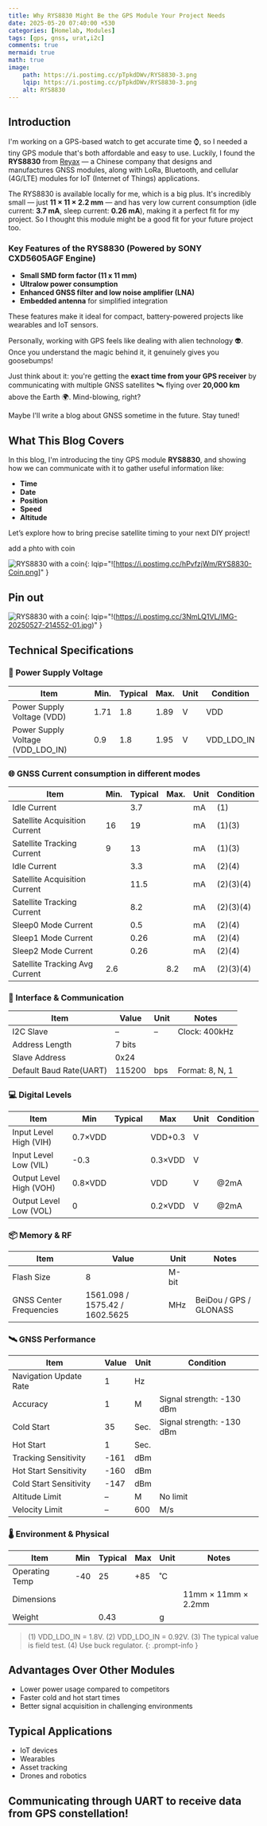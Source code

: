 ```yaml
---
title: Why RYS8830 Might Be the GPS Module Your Project Needs
date: 2025-05-20 07:40:00 +530
categories: [Homelab, Modules]
tags: [gps, gnss, urat,i2c]
comments: true
mermaid: true
math: true
image:
    path: https://i.postimg.cc/pTpkdDWv/RYS8830-3.png
    lqip: https://i.postimg.cc/pTpkdDWv/RYS8830-3.png
    alt: RYS8830
---
```


## Introduction

I'm working on a GPS-based watch to get accurate time ⌚, so I needed a tiny GPS module that's both affordable and easy to use. Luckily, I found the **RYS8830** from [Reyax](https://reyax.com) — a Chinese company that designs and manufactures GNSS modules, along with LoRa, Bluetooth, and cellular (4G/LTE) modules for IoT (Internet of Things) applications.

The RYS8830 is available locally for me, which is a big plus. It's incredibly small — just **11 × 11 × 2.2 mm** — and has very low current consumption (idle current: **3.7 mA**, sleep current: **0.26 mA**), making it a perfect fit for my project. So I thought this module might be a good fit for your future project too.

### Key Features of the RYS8830 (Powered by SONY CXD5605AGF Engine)

- **Small SMD form factor (11 x 11 mm)**
- **Ultralow power consumption**
- **Enhanced GNSS filter and low noise amplifier (LNA)**
- **Embedded antenna** for simplified integration

These features make it ideal for compact, battery-powered projects like wearables and IoT sensors.

Personally, working with GPS feels like dealing with alien technology 👽. Once you understand the magic behind it, it genuinely gives you goosebumps!

Just think about it: you're getting the **exact time from your GPS receiver** by communicating with multiple GNSS satellites 🛰️ flying over **20,000 km** above the Earth 🌍. Mind-blowing, right?

Maybe I'll write a blog about GNSS sometime in the future. Stay tuned!


## What This Blog Covers

In this blog, I'm introducing the tiny GPS module **RYS8830**, and showing how we can communicate with it to gather useful information like:

- **Time**
- **Date**
- **Position**
- **Speed**
- **Altitude**

Let’s explore how to bring precise satellite timing to your next DIY project!

add a phto with coin

![RYS8830 with a coin](https://i.postimg.cc/hPvfzjWm/RYS8830-Coin.png){: lqip="![https://i.postimg.cc/hPvfzjWm/RYS8830-Coin.png]" }

## Pin out 
![RYS8830 with a coin](https://i.postimg.cc/3NmLQ1VL/IMG-20250527-214552-01.jpg){: lqip="!(https://i.postimg.cc/3NmLQ1VL/IMG-20250527-214552-01.jpg)" }
## Technical Specifications

### 🔌 Power Supply Voltage

| Item                                | Min. | Typical | Max. | Unit | Condition    |
| ----------------------------------- | ---- | ------- | ---- | ---- | ------------ |
| Power Supply Voltage (VDD)          | 1.71 | 1.8     | 1.89 | V    | VDD          |
| Power Supply Voltage (VDD\_LDO\_IN) | 0.9  | 1.8     | 1.95 | V    | VDD\_LDO\_IN |

### 🌐 GNSS Current consumption in different modes

| Item                          | Min. | Typical | Max. | Unit | Condition |
| ----------------------------- | ---- | ------- | ---- | ---- | --------- |
| Idle Current                  |      | 3.7     |      | mA   | (1)       |
| Satellite Acquisition Current | 16   | 19      |      | mA   | (1)(3)    |
| Satellite Tracking Current    | 9    | 13      |      | mA   | (1)(3)    |
| Idle Current                  |      | 3.3     |      | mA   | (2)(4)    |
| Satellite Acquisition Current |      | 11.5    |      | mA   | (2)(3)(4) |
| Satellite Tracking Current    |      | 8.2     |      | mA   | (2)(3)(4) |
| Sleep0 Mode Current           |      | 0.5     |      | mA   | (2)(4)    |
| Sleep1 Mode Current           |      | 0.26    |      | mA   | (2)(4)    |
| Sleep2 Mode Current           |      | 0.26    |      | mA   | (2)(4)    |
| Satellite Tracking Avg Current | 2.6  |         | 8.2  | mA   | (2)(3)(4) |




### 📡 Interface & Communication

| Item              | Value  | Unit | Notes           |
| ----------------- | ------ | ---- | --------------- |
| I2C Slave         | –      | –    | Clock: 400kHz   |
| Address Length    | 7 bits |      |                 |
| Slave Address     | 0x24   |      |                 |
| Default Baud Rate(UART) | 115200 | bps  | Format: 8, N, 1 |


### 💻 Digital Levels

| Item                    | Min     | Typical | Max     | Unit | Condition |
| ----------------------- | ------- | ------- | ------- | ---- | --------- |
| Input Level High (VIH)  | 0.7×VDD |         | VDD+0.3 | V    |           |
| Input Level Low (VIL)   | -0.3    |         | 0.3×VDD | V    |           |
| Output Level High (VOH) | 0.8×VDD |         | VDD     | V    | @2mA      |
| Output Level Low (VOL)  | 0       |         | 0.2×VDD | V    | @2mA      |


### 📦 Memory & RF

| Item                    | Value                          | Unit  | Notes                  |
| ----------------------- | ------------------------------ | ----- | ---------------------- |
| Flash Size              | 8                              | M-bit |                        |
| GNSS Center Frequencies | 1561.098 / 1575.42 / 1602.5625 | MHz   | BeiDou / GPS / GLONASS |

### 🛰️ GNSS Performance

| Item                   | Value | Unit | Condition                 |
| ---------------------- | ----- | ---- | ------------------------- |
| Navigation Update Rate | 1     | Hz   |                           |
| Accuracy               | 1     | M    | Signal strength: -130 dBm |
| Cold Start             | 35    | Sec. | Signal strength: -130 dBm |
| Hot Start              | 1     | Sec. |                           |
| Tracking Sensitivity   | -161  | dBm  |                           |
| Hot Start Sensitivity  | -160  | dBm  |                           |
| Cold Start Sensitivity | -147  | dBm  |                           |
| Altitude Limit         | –     | M    | No limit                  |
| Velocity Limit         | –     | 600  | M/s                       |


### 🌡️ Environment & Physical

| Item           | Min | Typical | Max | Unit | Notes               |
| -------------- | --- | ------- | --- | ---- | ------------------- |
| Operating Temp | -40 | 25      | +85 | ˚C   |                     |
| Dimensions     |     |         |     |      | 11mm × 11mm × 2.2mm |
| Weight         |     | 0.43    |     | g    |                     |


> (1) VDD_LDO_IN = 1.8V. (2) VDD_LDO_IN = 0.92V. (3) The typical value is field test. (4) Use buck regulator.
{: .prompt-info }
## Advantages Over Other Modules

- Lower power usage compared to competitors
- Faster cold and hot start times
- Better signal acquisition in challenging environments

## Typical Applications

- IoT devices
- Wearables
- Asset tracking
- Drones and robotics


## Communicating through UART to receive data from GPS constellation!

